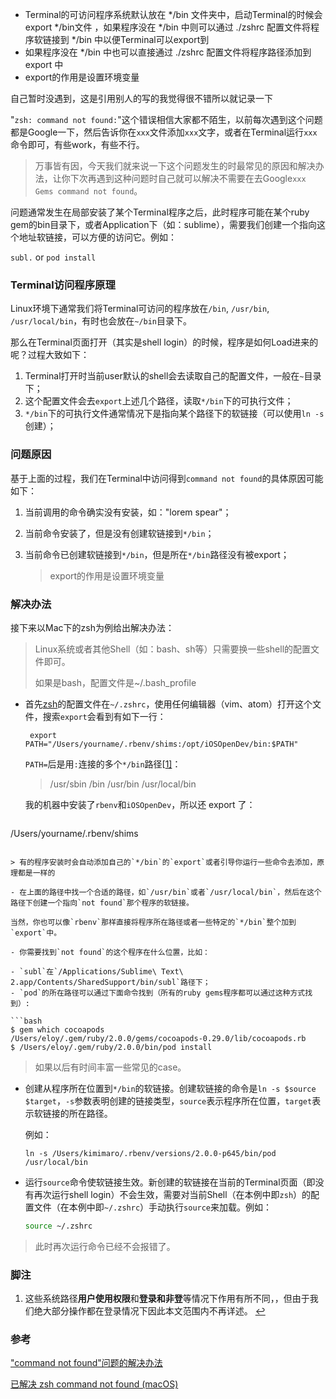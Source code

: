 - Terminal的可访问程序系统默认放在 */bin 文件夹中，启动Terminal的时候会 export   */bin文件 ，如果程序没在 */bin 中则可以通过 ./zshrc 配置文件将程序软链接到 */bin 中以便Terminal可以export到
- 如果程序没在 */bin 中也可以直接通过 ./zshrc 配置文件将程序路径添加到 export 中
- export的作用是设置环境变量

自己暂时没遇到，这是引用别人的写的我觉得很不错所以就记录一下

"`zsh: command not found:`"这个错误相信大家都不陌生，以前每次遇到这个问题都是Google一下，然后告诉你在`xxx`文件添加`xxx`文字，或者在Terminal运行`xxx`命令即可，有些work，有些不行。

> 万事皆有因，今天我们就来说一下这个问题发生的时最常见的原因和解决办法，让你下次再遇到这种问题时自己就可以解决不需要在去Google`xxx Gems command not found`。

问题通常发生在局部安装了某个Terminal程序之后，此时程序可能在某个ruby gem的bin目录下，或者Application下（如：sublime），需要我们创建一个指向这个地址软链接，可以方便的访问它。例如：

`subl.` or `pod install`

### Terminal访问程序原理

Linux环境下通常我们将Terminal可访问的程序放在`/bin`, `/usr/bin`, `/usr/local/bin`，有时也会放在`~/bin`目录下。

那么在Terminal页面打开（其实是shell login）的时候，程序是如何Load进来的呢？过程大致如下：

1. Terminal打开时当前user默认的shell会去读取自己的配置文件，一般在`~`目录下；
2. 这个配置文件会去`export`上述几个路径，读取`*/bin`下的可执行文件；
3. `*/bin`下的可执行文件通常情况下是指向某个路径下的软链接（可以使用`ln -s`创建）；

### 问题原因

基于上面的过程，我们在Terminal中访问得到`command not found`的具体原因可能如下：

1. 当前调用的命令确实没有安装，如："lorem spear"；

2. 当前命令安装了，但是没有创建软链接到`*/bin`；

3. 当前命令已创建软链接到`*/bin`，但是所在`*/bin`路径没有被export；

   > export的作用是设置环境变量

### 解决办法

接下来以Mac下的zsh为例给出解决办法：

> Linux系统或者其他Shell（如：bash、sh等）只需要换一些shell的配置文件即可。
>
> 如果是bash，配置文件是~/.bash_profile

- 首先[zsh](https://link.jianshu.com/?t=http://402v.com/oh-my-zsh/)的配置文件在`~/.zshrc`，使用任何编辑器（vim、atom）打开这个文件，搜索`export`会看到有如下一行：

  ```text
   export PATH="/Users/yourname/.rbenv/shims:/opt/iOSOpenDev/bin:$PATH"
  ```

  `PATH=`后是用`:`连接的多个`*/bin`路径[[1\]](#fn1)：

  >/usr/sbin
  >/bin
  >/usr/bin
  >/usr/local/bin
  
  我的机器中安装了`rbenv`和`iOSOpenDev`，所以还 export 了：

  ```text
/Users/yourname/.rbenv/shims
  ```
  
  > 有的程序安装时会自动添加自己的`*/bin`的`export`或者引导你运行一些命令去添加，原理都是一样的

- 在上面的路径中找一个合适的路径，如`/usr/bin`或者`/usr/local/bin`，然后在这个路径下创建一个指向`not found`那个程序的软链接。

  当然，你也可以像`rbenv`那样直接将程序所在路径或者一些特定的`*/bin`整个加到`export`中。

- 你需要找到`not found`的这个程序在什么位置，比如：

  - `subl`在`/Applications/Sublime\ Text\ 2.app/Contents/SharedSupport/bin/subl`路径下；
  - `pod`的所在路径可以通过下面命令找到（所有的ruby gems程序都可以通过这种方式找到）:

  ```bash
  $ gem which cocoapods
  /Users/eloy/.gem/ruby/2.0.0/gems/cocoapods-0.29.0/lib/cocoapods.rb
  $ /Users/eloy/.gem/ruby/2.0.0/bin/pod install
  ```

  > 如果以后有时间丰富一些常见的case。

- 创建从程序所在位置到`*/bin`的软链接。创建软链接的命令是`ln -s $source $target`，`-s`参数表明创建的链接类型，`source`表示程序所在位置，`target`表示软链接的所在路径。

  例如：

  ```text
  ln -s /Users/kimimaro/.rbenv/versions/2.0.0-p645/bin/pod /usr/local/bin
  ```

- 运行`source`命令使软链接生效。新创建的软链接在当前的Terminal页面（即没有再次运行shell login）不会生效，需要对当前Shell（在本例中即`zsh`）的配置文件（在本例中即`~/.zshrc`）手动执行`source`来加载。例如：

  ```bash
  source ~/.zshrc
  ```

> 此时再次运行命令已经不会报错了。

### 脚注

1. 这些系统路径**用户使用权限**和**登录和非登**等情况下作用有所不同，，但由于我们绝大部分操作都在登录情况下因此本文范围内不再详述。 [↩](#fnref1)



### 参考

["command not found"问题的解决办法](https://www.jianshu.com/p/bba968ca3957)

[已解决 zsh command not found (macOS)](https://juejin.cn/post/7118571181539590174)
